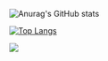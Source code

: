 

![Anurag's GitHub stats](https://github-readme-stats.vercel.app/api?username=LeticiaALeal&show_icons=true&theme=radical)

[![Top Langs](https://github-readme-stats.vercel.app/api/top-langs/?username=LeticiaALeal&layout=compact&theme=radical)](https://github.com/anuraghazra/github-readme-stats)

[<img src="https://img.shields.io/badge/linkedin-%230077B5.svg?&style=for-the-badge&logo=linkedin&logoColor=white" />](https://www.linkedin.com/in/leticia-araujo-leal/)
